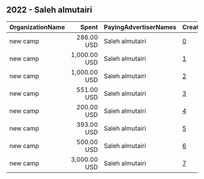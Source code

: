 ## 2022 - Saleh almutairi 
|OrganizationName|Spent|PayingAdvertiserNames|CreativeUrls|Impressions|Genders|AgeBrackets|CountryCodes|BillingAddresses|CandidateBallotInformation|
|:---|---:|:---|:---|---:|:---|:---|:---|:---|:---|
|new camp|286.00 USD|Saleh almutairi|[0](https://www.snap.com/political-ads/asset/2f5cb62fde033a166a97109569fd18062695720558c7d665acc5b19d1a0bbf2d?mediaType=mp4)|82,159||18+|kuwait|"riqqa,ahmadi,00965,KW"|Dr Saleh almutairi|
|new camp|1,000.00 USD|Saleh almutairi|[1](https://www.snap.com/political-ads/asset/99aeb0fa306d0b02752cd1bed065bb0b6d514470c85849f8bb8b22c08b6c7a64?mediaType=jpeg)|189,488||20+|kuwait|"riqqa,ahmadi,00965,KW"|Dr Saleh Almutairi|
|new camp|1,000.00 USD|Saleh almutairi|[2](https://www.snap.com/political-ads/asset/2f5cb62fde033a166a97109569fd18062695720558c7d665acc5b19d1a0bbf2d?mediaType=mp4)|224,049||20+|kuwait|"riqqa,ahmadi,00965,KW"|Dr Saleh Almutairi|
|new camp|551.00 USD|Saleh almutairi|[3](https://www.snap.com/political-ads/asset/7587785e66736a8aab0191d3b27022686208021079b8ae1faeb233f80218a87f?mediaType=png)|94,680||20+|kuwait|"riqqa,ahmadi,00965,KW"|Dr Saleh Almutairi|
|new camp|200.00 USD|Saleh almutairi|[4](https://www.snap.com/political-ads/asset/a2ade9686a6e428b6acb718be6c1157af0bbc0a8c372cb7c74ad1ddb4a7677e8?mediaType=jpeg)|55,124|||kuwait|"riqqa,ahmadi,00965,KW"|Dr Saleh almutairi|
|new camp|393.00 USD|Saleh almutairi|[5](https://www.snap.com/political-ads/asset/d569589fe687a1bd088d9b956f30afb63a6df5387c9928039f545dc0846aafea?mediaType=mp4)|101,106||20+|kuwait|"riqqa,ahmadi,00965,KW"|Dr Saleh Almutiri|
|new camp|500.00 USD|Saleh almutairi|[6](https://www.snap.com/political-ads/asset/e1618d0aabb1d28e0f699d7981aca5cdca5e8e512ce4c28e3799524d3763cd8d?mediaType=mp4)|87,143||20+|kuwait|"riqqa,ahmadi,00965,KW"|Dr Saleh Almutairi|
|new camp|3,000.00 USD|Saleh almutairi|[7](https://www.snap.com/political-ads/asset/6ae4a0d811a531fbe14c7145e30d7d87201eb76f344a1306ecef6d6b76bb48a7?mediaType=mp4)|549,684||18+|kuwait|"riqqa,ahmadi,00965,KW"|Dr Saleh Almutairi|
